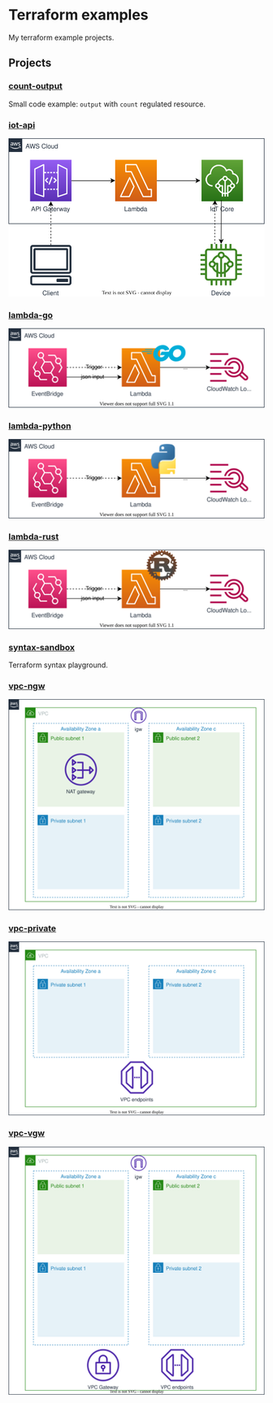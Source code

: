 # Terraform examples

My terraform example projects.

## Projects

### [count-output](count-output)
Small code example: `output` with `count` regulated resource.

### [iot-api](iot-api)
![architecture](iot-api/img/architecture.drawio.svg)

### [lambda-go](lambda-go)
![architecture](lambda-go/img/architecture.drawio.svg)

### [lambda-python](lambda-python)
![architecture](lambda-python/img/architecture.drawio.svg)

### [lambda-rust](lambda-rust)
![architecture](lambda-rust/img/architecture.drawio.svg)

### [syntax-sandbox](syntax-sandbox)
Terraform syntax playground.

### [vpc-ngw](vpc-ngw)
![architecture](vpc-ngw/img/architecture.drawio.svg)

### [vpc-private](vpc-private)
![architecture](vpc-private/img/architecture.drawio.svg)

### [vpc-vgw](vpc-vgw)
![architecture](vpc-vgw/img/architecture.drawio.svg)
